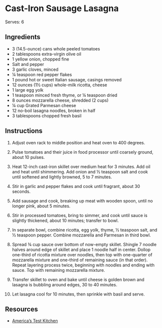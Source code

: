 # Cast-Iron Sausage Lasagna

Serves: 6

## Ingredients

* 3 (14.5-ounce) cans whole peeled tomatoes
* 2 tablespoons extra-virgin olive oil
* 1 yellow onion, chopped fine
* Salt and pepper
* 3 garlic cloves, minced
* ¼ teaspoon red pepper flakes
* 1 pound hot or sweet Italian sausage, casings removed
* 12 ounces (1½ cups) whole-milk ricotta, cheese
* 1 large egg yolk
* 1 teaspoon minced fresh thyme, or ¼ teaspoon dried
* 8 ounces mozzarella cheese, shredded (2 cups)
* ¼ cup Grated Parmesan cheese
* 12 no-boil lasagna noodles, broken in half
* 3 tablespoons chopped fresh basil

## Instructions

1. Adjust oven rack to middle position and heat oven to 400 degrees.

2. Pulse tomatoes and their juice in food processor until coarsely ground, about 10 pulses.

3. Heat 12-inch cast-iron skillet over medium heat for 3 minutes. Add oil and heat until shimmering. Add onion and ½ teaspoon salt and cook until softened and lightly browned, 5 to 7 minutes.

4. Stir in garlic and pepper flakes and cook until fragrant, about 30 seconds.

5. Add sausage and cook, breaking up meat with wooden spoon, until no longer pink, about 5 minutes.

6. Stir in processed tomatoes, bring to simmer, and cook until sauce is slightly thickened, about 10 minutes; transfer to bowl.

7. In separate bowl, combine ricotta, egg yolk, thyme, ½ teaspoon salt, and ½ teaspoon pepper. Combine mozzarella and Parmesan in third bowl.

8. Spread ¾ cup sauce over bottom of now-empty skillet. Shingle 7 noodle halves around edge of skillet and place 1 noodle half in center. Dollop one-third of ricotta mixture over noodles, then top with one-quarter of mozzarella mixture and one-third of remaining sauce (in that order). Repeat layering process twice, beginning with noodles and ending with sauce. Top with remaining mozzarella mixture.

9. Transfer skillet to oven and bake until cheese is golden brown and lasagna is bubbling around edges, 30 to 40 minutes.

10. Let lasagna cool for 10 minutes, then sprinkle with basil and serve.

## Resources

* [America’s Test Kitchen](https://www.americastestkitchen.com/recipes/9188-cast-iron-sausage-lasagna)
